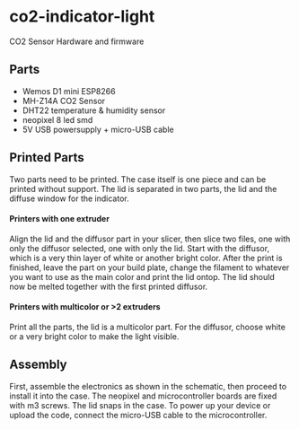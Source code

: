 # co2-indicator-light
CO2 Sensor Hardware and firmware

## Parts
<ul>
<li>Wemos D1 mini ESP8266 </li>
<li>MH-Z14A CO2 Sensor</li>
<li>DHT22 temperature & humidity sensor</li>
<li>neopixel 8 led smd</li>
<li>5V USB powersupply + micro-USB cable</li>
</ul>

## Printed Parts
Two parts need to be printed. The case itself is one piece and can be printed without support. The lid is separated in two parts, the lid and the diffuse window for the indicator. 
#### Printers with one extruder
Align the lid and the diffusor part in your slicer, then slice two files, one with only the diffusor selected, one with only the lid. Start with the diffusor, which is a very thin layer of white or another bright color. After the print is finished, leave the part on your build plate, change the filament to whatever you want to use as the main color and print the lid ontop. The lid should now be melted together with the first printed diffusor. 

#### Printers with multicolor or >2 extruders
Print all the parts, the lid is a multicolor part. For the diffusor, choose white or a very bright color to make the light visible.

## Assembly 
First, assemble the electronics as shown in the schematic, then proceed to install it into the case. The neopixel and microcontroller boards are fixed with m3 screws. The lid snaps in the case. To power up your device or upload the code, connect the micro-USB cable to the microcontroller.
